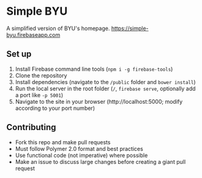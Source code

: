 # Simple BYU

A simplified version of BYU's homepage.  https://simple-byu.firebaseapp.com

## Set up

1. Install Firebase command line tools (`npm i -g firebase-tools`)
2. Clone the repository
3. Install dependencies (navigate to the `/public` folder and `bower install`)
4. Run the local server in the root folder (`/`, `firebase serve`, optionally add a port like `-p 5001`)
5. Navigate to the site in your browser (http://localhost:5000; modify according to your port number)

## Contributing

- Fork this repo and make pull requests
- Must follow Polymer 2.0 format and best practices
- Use functional code (not imperative) where possible
- Make an issue to discuss large changes before creating a giant pull request
